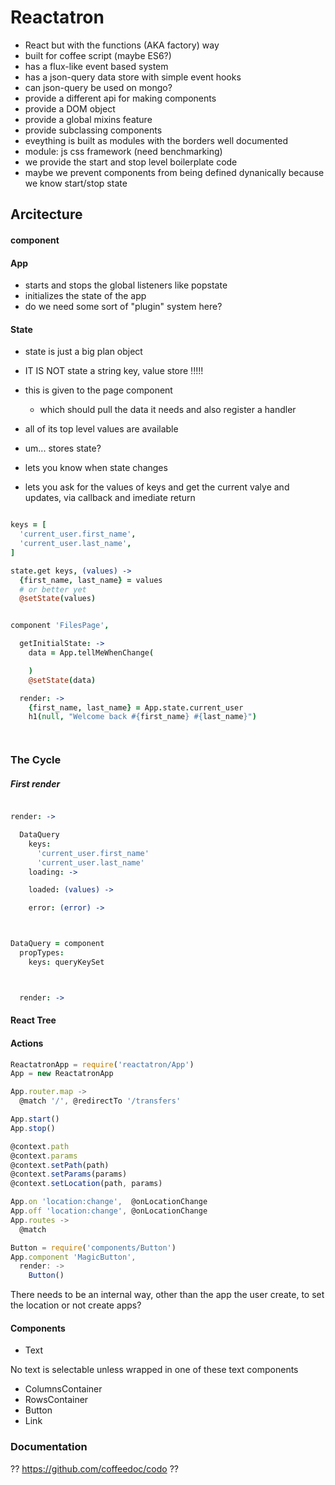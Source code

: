 # Reactatron

- React but with the functions (AKA factory) way
- built for coffee script (maybe ES6?)
- has a flux-like event based system
- has a json-query data store with simple event hooks
- can json-query be used on mongo?
- provide a different api for making components
- provide a DOM object
- provide a global mixins feature
- provide subclassing components
- eveything is built as modules with the borders well documented
- module: js css framework (need benchmarking)
- we provide the start and stop level boilerplate code
- maybe we prevent components from being defined dynanically because we know start/stop state


## Arcitecture


#### component



#### App

- starts and stops the global listeners like popstate
- initializes the state of the app
- do we need some sort of "plugin" system here?


#### State


- state is just a big plan object
- IT IS NOT state a string key, value store !!!!!



- this is given to the page component
  - which should pull the data it needs and also register a handler
- all of its top level values are available
- um... stores state?
- lets you know when state changes
- lets you ask for the values of keys and get the current valye and updates, via callback and imediate return

```coffee

keys = [
  'current_user.first_name',
  'current_user.last_name',
]

state.get keys, (values) ->
  {first_name, last_name} = values
  # or better yet
  @setState(values)


component 'FilesPage',

  getInitialState: ->
    data = App.tellMeWhenChange(

    )
    @setState(data)

  render: ->
    {first_name, last_name} = App.state.current_user
    h1(null, "Welcome back #{first_name} #{last_name}")




```

### The Cycle

##### First render


```coffee

render: ->

  DataQuery
    keys:
      'current_user.first_name'
      'current_user.last_name'
    loading: ->

    loaded: (values) ->

    error: (error) ->



DataQuery = component
  propTypes:
    keys: queryKeySet



  render: ->


```



#### React Tree



#### Actions



```js
ReactatronApp = require('reactatron/App')
App = new ReactatronApp

App.router.map ->
  @match '/', @redirectTo '/transfers'

App.start()
App.stop()

@context.path
@context.params
@context.setPath(path)
@context.setParams(params)
@context.setLocation(path, params)

App.on 'location:change',  @onLocationChange
App.off 'location:change', @onLocationChange
App.routes ->
  @match

Button = require('components/Button')
App.component 'MagicButton',
  render: ->
    Button()
```

There needs to be an internal way, other than the app the user create, to set the location
or not create apps?








#### Components

- Text

No text is selectable unless wrapped in one of these text components

- ColumnsContainer
- RowsContainer
- Button
- Link




### Documentation


?? https://github.com/coffeedoc/codo ??






